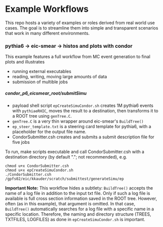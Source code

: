 # Example Workflows

This repo hosts a variety of examples or roles derived from real world use cases. 
The goal is to streamline them into simple and transparent scenarios that work in many different environments.

### pythia6 → eic-smear → histos and plots with condor
This example features a full workflow from MC event generation to final plots and illustrates
- running external executables
- reading, writing, moving large amounts of data
- submission of multible jobs

##### condor_p6_eicsmear_root/submitSimu
- payload shell script ``epCreateSimuCondor.sh`` creates 1M pythia6
  events with ``pythiaeRHIC``, moves the result to a destination, then transforms 
  it to a ROOT tree using ``genTree.C``.
- ``genTree.C`` is a very thin wrapper around eic-smear's ``BuildTree()``
- ``ep_steer_template.txt`` is a steering card template for pythia6, 
  with a placeholder for the output file name.
- CondorSubmitter.csh creates and submits a submit description file for five jobs

To run, make scripts executable and call CondorSubmitter.csh with a destination directory (by default "."; not recommended),
e.g.
```
chmod u+x CondorSubmitter.csh
chmod u+x epCreateSimuCondor.sh
./CondorSubmitter.csh /gpfs02/eic/kkauder/scratch/submittest/generateSimu/ep
```

**Important Note:** 
This workflow hides a subtlety: ``BuildTree()`` accepts the name of 
a log file in addition to the input txt file.
Only if such a log file is available is full cross section information saved in the ROOT tree.
However, often (as in this example), that argument is omitted. In that case, 
``BuildTree()`` automatically searches for a log file with a specific name in a specific location.
Therefore, the naming and directory structure (TREES, TXTFILES, LOGFILES) 
as done in ``epCreateSimuCondor.sh`` is important. 





